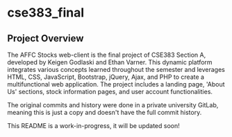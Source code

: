 # cse383_final

## Project Overview

The AFFC Stocks web-client is the final project of CSE383 Section A, developed by Keigen Godlaski and Ethan Varner. This dynamic platform integrates various concepts learned throughout the semester and leverages HTML, CSS, JavaScript, Bootstrap, jQuery, Ajax, and PHP to create a multifunctional web application. The project includes a landing page, 'About Us' sections, stock information pages, and user account functionalities.

The original commits and history were done in a private university GitLab, meaning this is just a copy and doesn't have the full commit history.

This README is a work-in-progress, it will be updated soon!
